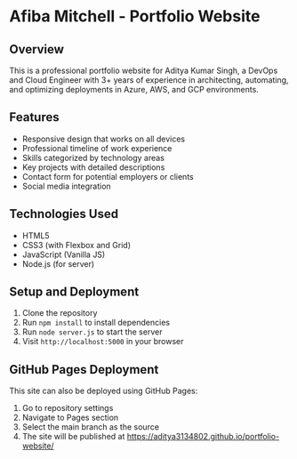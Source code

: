 # Afiba Mitchell - Portfolio Website

## Overview
This is a professional portfolio website for Aditya Kumar Singh, a DevOps and Cloud Engineer with 3+ years of experience in architecting, automating, and optimizing deployments in Azure, AWS, and GCP environments.

## Features
- Responsive design that works on all devices
- Professional timeline of work experience
- Skills categorized by technology areas
- Key projects with detailed descriptions
- Contact form for potential employers or clients
- Social media integration

## Technologies Used
- HTML5
- CSS3 (with Flexbox and Grid)
- JavaScript (Vanilla JS)
- Node.js (for server)

## Setup and Deployment
1. Clone the repository
2. Run `npm install` to install dependencies
3. Run `node server.js` to start the server
4. Visit `http://localhost:5000` in your browser

## GitHub Pages Deployment
This site can also be deployed using GitHub Pages:
1. Go to repository settings
2. Navigate to Pages section
3. Select the main branch as the source
4. The site will be published at https://aditya3134802.github.io/portfolio-website/
